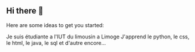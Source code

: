 ## Hi there 👋

<!--
**Celialarousse/Celialarousse** is a ✨ _special_ ✨ repository because its `README.md` (this file) appears on your GitHub profile.
-->
Here are some ideas to get you started:

Je suis étudiante a l'IUT du limousin a Limoge
J'apprend le python, le css, le html, le java, le sql et d'autre encore...


